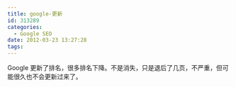 ```yaml
---
title: google-更新
id: 313289
categories:
  - Google SEO
date: 2012-03-23 13:27:28
tags:
---
```


Google 更新了排名，很多排名下降。不是消失，只是退后了几页，不严重，但可能很久也不会更新过来了。